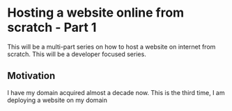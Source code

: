 # Hosting a website online from scratch - Part 1
This will be a multi-part series on how to host a website on internet from scratch. This will be a developer focused series.

## Motivation
I have my domain acquired almost a decade now. This is the third time, I am deploying a website on my domain